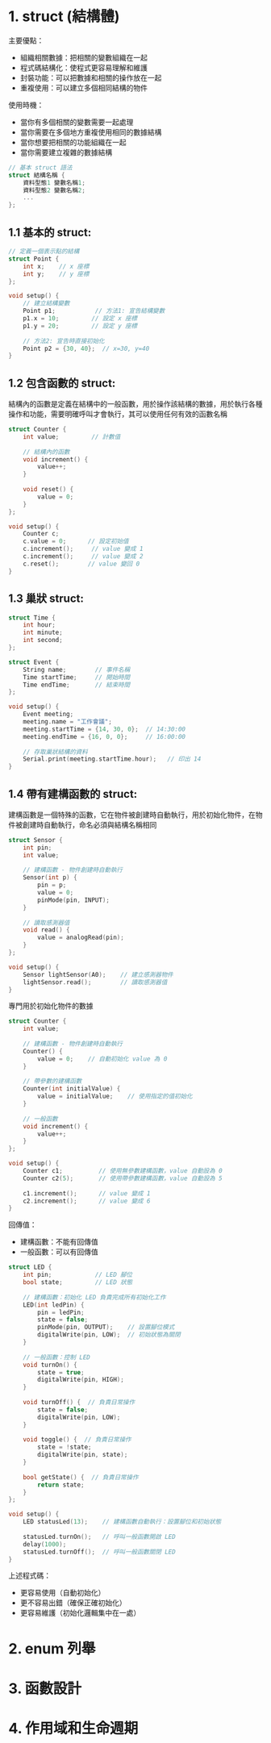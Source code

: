 # 1. struct (結構體)
主要優點：
- 組織相關數據：把相關的變數組織在一起
- 程式碼結構化：使程式更容易理解和維護
- 封裝功能：可以把數據和相關的操作放在一起
- 重複使用：可以建立多個相同結構的物件

使用時機：
- 當你有多個相關的變數需要一起處理
- 當你需要在多個地方重複使用相同的數據結構
- 當你想要把相關的功能組織在一起
- 當你需要建立複雜的數據結構

```cpp
// 基本 struct 語法
struct 結構名稱 {
    資料型態1 變數名稱1;
    資料型態2 變數名稱2;
    ...
};
```

## 1.1 基本的 struct:
```cpp
// 定義一個表示點的結構
struct Point {
    int x;    // x 座標
    int y;    // y 座標
};

void setup() {
    // 建立結構變數
    Point p1;           // 方法1: 宣告結構變數
    p1.x = 10;         // 設定 x 座標
    p1.y = 20;         // 設定 y 座標
    
    // 方法2: 宣告時直接初始化
    Point p2 = {30, 40};  // x=30, y=40
}
```
## 1.2 包含函數的 struct:
結構內的函數是定義在結構中的一般函數，用於操作該結構的數據，用於執行各種操作和功能，需要明確呼叫才會執行，其可以使用任何有效的函數名稱
```cpp
struct Counter {
    int value;         // 計數值
    
    // 結構內的函數
    void increment() {
        value++;
    }
    
    void reset() {
        value = 0;
    }
};

void setup() {
    Counter c;
    c.value = 0;      // 設定初始值
    c.increment();     // value 變成 1
    c.increment();     // value 變成 2
    c.reset();        // value 變回 0
}
```

## 1.3 巢狀 struct:
```cpp
struct Time {
    int hour;
    int minute;
    int second;
};

struct Event {
    String name;        // 事件名稱
    Time startTime;     // 開始時間
    Time endTime;       // 結束時間
};

void setup() {
    Event meeting;
    meeting.name = "工作會議";
    meeting.startTime = {14, 30, 0};  // 14:30:00
    meeting.endTime = {16, 0, 0};     // 16:00:00
    
    // 存取巢狀結構的資料
    Serial.print(meeting.startTime.hour);   // 印出 14
}
```
## 1.4 帶有建構函數的 struct:
建構函數是一個特殊的函數，它在物件被創建時自動執行，用於初始化物件，在物件被創建時自動執行，命名必須與結構名稱相同
```cpp
struct Sensor {
    int pin;
    int value;
    
    // 建構函數 - 物件創建時自動執行
    Sensor(int p) {
        pin = p;
        value = 0;
        pinMode(pin, INPUT);
    }
    
    // 讀取感測器值
    void read() {
        value = analogRead(pin);
    }
};

void setup() {
    Sensor lightSensor(A0);    // 建立感測器物件
    lightSensor.read();        // 讀取感測器值
}
```
專門用於初始化物件的數據

```cpp
struct Counter {
    int value;
    
    // 建構函數 - 物件創建時自動執行
    Counter() {
        value = 0;    // 自動初始化 value 為 0
    }
    
    // 帶參數的建構函數
    Counter(int initialValue) {
        value = initialValue;    // 使用指定的值初始化
    }
    
    // 一般函數
    void increment() {
        value++;
    }
};

void setup() {
    Counter c1;          // 使用無參數建構函數，value 自動設為 0
    Counter c2(5);       // 使用帶參數建構函數，value 自動設為 5
    
    c1.increment();      // value 變成 1
    c2.increment();      // value 變成 6
}
```
回傳值：
- 建構函數：不能有回傳值
- 一般函數：可以有回傳值
```cpp
struct LED {
    int pin;            // LED 腳位
    bool state;         // LED 狀態
    
    // 建構函數：初始化 LED 負責完成所有初始化工作
    LED(int ledPin) {
        pin = ledPin;
        state = false;
        pinMode(pin, OUTPUT);    // 設置腳位模式
        digitalWrite(pin, LOW);  // 初始狀態為關閉
    }
    
    // 一般函數：控制 LED
    void turnOn() {
        state = true;
        digitalWrite(pin, HIGH);
    }
    
    void turnOff() {  // 負責日常操作
        state = false;
        digitalWrite(pin, LOW);
    }
    
    void toggle() {  // 負責日常操作
        state = !state;
        digitalWrite(pin, state);
    }
    
    bool getState() {  // 負責日常操作
        return state;
    }
};

void setup() {
    LED statusLed(13);    // 建構函數自動執行：設置腳位和初始狀態
    
    statusLed.turnOn();   // 呼叫一般函數開啟 LED
    delay(1000);
    statusLed.turnOff();  // 呼叫一般函數關閉 LED
}
```
上述程式碼：
- 更容易使用（自動初始化）
- 更不容易出錯（確保正確初始化）
- 更容易維護（初始化邏輯集中在一處）

# 2. enum 列舉
# 3. 函數設計
# 4. 作用域和生命週期

